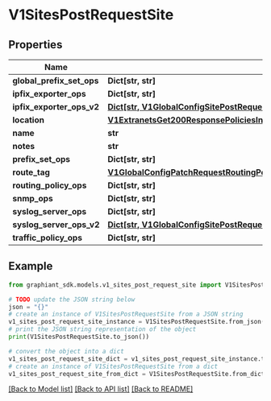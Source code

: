 # V1SitesPostRequestSite


## Properties

Name | Type | Description | Notes
------------ | ------------- | ------------- | -------------
**global_prefix_set_ops** | **Dict[str, str]** |  | [optional] 
**ipfix_exporter_ops** | **Dict[str, str]** |  | [optional] 
**ipfix_exporter_ops_v2** | [**Dict[str, V1GlobalConfigSitePostRequestIpfixExporterOpsV2Value]**](V1GlobalConfigSitePostRequestIpfixExporterOpsV2Value.md) |  | [optional] 
**location** | [**V1ExtranetsGet200ResponsePoliciesInnerBranchesExcludedDevicesInnerLocation**](V1ExtranetsGet200ResponsePoliciesInnerBranchesExcludedDevicesInnerLocation.md) |  | [optional] 
**name** | **str** |  | [optional] 
**notes** | **str** |  | [optional] 
**prefix_set_ops** | **Dict[str, str]** |  | [optional] 
**route_tag** | [**V1GlobalConfigPatchRequestRoutingPoliciesValuePolicyStatementsValueStatementMatchesValueMatchRouteTagEntry**](V1GlobalConfigPatchRequestRoutingPoliciesValuePolicyStatementsValueStatementMatchesValueMatchRouteTagEntry.md) |  | [optional] 
**routing_policy_ops** | **Dict[str, str]** |  | [optional] 
**snmp_ops** | **Dict[str, str]** |  | [optional] 
**syslog_server_ops** | **Dict[str, str]** |  | [optional] 
**syslog_server_ops_v2** | [**Dict[str, V1GlobalConfigSitePostRequestIpfixExporterOpsV2Value]**](V1GlobalConfigSitePostRequestIpfixExporterOpsV2Value.md) |  | [optional] 
**traffic_policy_ops** | **Dict[str, str]** |  | [optional] 

## Example

```python
from graphiant_sdk.models.v1_sites_post_request_site import V1SitesPostRequestSite

# TODO update the JSON string below
json = "{}"
# create an instance of V1SitesPostRequestSite from a JSON string
v1_sites_post_request_site_instance = V1SitesPostRequestSite.from_json(json)
# print the JSON string representation of the object
print(V1SitesPostRequestSite.to_json())

# convert the object into a dict
v1_sites_post_request_site_dict = v1_sites_post_request_site_instance.to_dict()
# create an instance of V1SitesPostRequestSite from a dict
v1_sites_post_request_site_from_dict = V1SitesPostRequestSite.from_dict(v1_sites_post_request_site_dict)
```
[[Back to Model list]](../README.md#documentation-for-models) [[Back to API list]](../README.md#documentation-for-api-endpoints) [[Back to README]](../README.md)


